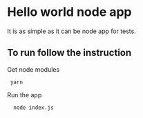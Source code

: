 # Hello world node app
It is as simple as it can be node app for tests.

## To run follow the instruction
Get node modules
```
 yarn
```
Run the app
```
  node index.js 
```